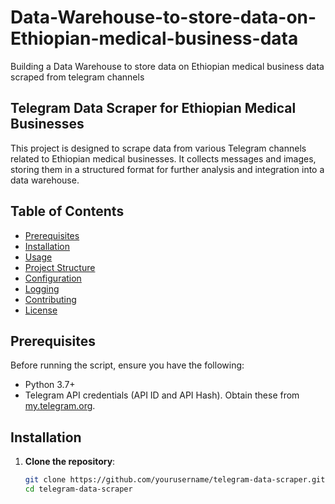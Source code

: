 # Data-Warehouse-to-store-data-on-Ethiopian-medical-business-data
Building a Data Warehouse to store data on Ethiopian medical business data scraped from telegram channels

## Telegram Data Scraper for Ethiopian Medical Businesses

This project is designed to scrape data from various Telegram channels related to Ethiopian medical businesses. It collects messages and images, storing them in a structured format for further analysis and integration into a data warehouse.

## Table of Contents
- [Prerequisites](#prerequisites)
- [Installation](#installation)
- [Usage](#usage)
- [Project Structure](#project-structure)
- [Configuration](#configuration)
- [Logging](#logging)
- [Contributing](#contributing)
- [License](#license)

## Prerequisites
Before running the script, ensure you have the following:
- Python 3.7+
- Telegram API credentials (API ID and API Hash). Obtain these from [my.telegram.org](https://my.telegram.org).

## Installation
1. **Clone the repository**:
   ```bash
   git clone https://github.com/yourusername/telegram-data-scraper.git
   cd telegram-data-scraper
